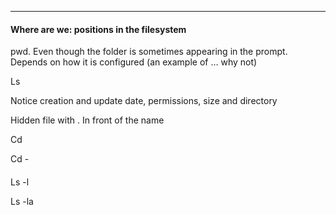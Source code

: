 ----------

#### Where are we: positions in the filesystem

pwd. Even though the folder is sometimes appearing in the prompt. Depends on how it is configured (an example of … why not)

Ls

Notice creation and update date, permissions, size and directory

Hidden file with . In front of the name

Cd 

Cd -



#### 

Ls -l

Ls -la